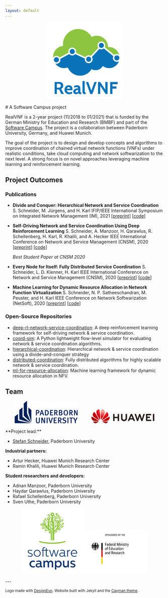 ```yaml
---
layout: default
---
```


<script src="https://kit.fontawesome.com/cd408a8b63.js" crossorigin="anonymous"></script>
<p align="center"><img src="assets/realvnf_logo.png"/></p>
# A Software Campus project

RealVNF is a 2-year project (11/2018 to 01/2021) that is funded by the German Ministry for Education and Research (BMBF) and part of the [Software Campus](https://www.softwarecampus.de/en/). The project is a collaboration between Paderborn University, Germany, and Huawei Munich.

The goal of the project is to design and develop concepts and algorithms to improve coordination of chained virtual network functions (VNFs) under realistic conditions, take cloud computing and network softwarization to the next level. A strong focus is on novel approaches leveraging machine learning and reinforcement learning.

## Project Outcomes

### Publications

* **Divide and Conquer: Hierarchical Network and Service Coordination**
  S. Schneider, M. Jürgens, and H. Karl
  IFIP/IEEE International Symposium on Integrated Network Management (IM), 2021 [[preprint](https://ris.uni-paderborn.de/download/20693/20694/preprint_with_header.pdf)] [[code](https://github.com/CN-UPB/hierarchical-coordination)]         	    
  
* **Self-Driving Network and Service Coordination Using Deep Reinforcement Learning**
  S. Schneider, A. Manzoor, H. Qarawlus, R. Schellenberg, H. Karl, R. Khalili, and A. Hecker
  IEEE International Conference on Network and Service Management (CNSM), 2020 [[preprint](https://ris.uni-paderborn.de/record/19609)] [[code](https://github.com/RealVNF/deep-rl-network-service-coordination)]
  
  <i class="fas fa-award"></i> *Best Student Paper at CNSM 2020*
  
* **Every Node for Itself: Fully Distributed Service Coordination**
  S. Schneider, L. D. Klenner, H. Karl
  IEEE International Conference on Network and Service Management (CNSM), 2020 [[preprint](https://ris.uni-paderborn.de/record/19607)] [[code](https://github.com/CN-UPB/distributed-coordination)]
  
* **Machine Learning for Dynamic Resource Allocation in Network Function Virtualization**
  S. Schneider, N. P. Satheeschandran, M. Peuster, and H. Karl
  IEEE Conference on Network Softwarization (NetSoft), 2020 [[preprint](https://ris.uni-paderborn.de/record/16219)] [[code](https://github.com/CN-UPB/ml-for-resource-allocation)]            

### Open-Source Repositories

* [deep-rl-network-service-coordination](https://github.com/RealVNF/deep-rl-network-service-coordination): A deep reinforcement learning framework for self-driving network & service coordination.
* [coord-sim](https://github.com/RealVNF/coord-sim): A Python lightweight flow-level simulator for evaluating network & service coordination algorithms.
* [hierarchical-coordination](https://github.com/CN-UPB/hierarchical-coordination): Hierarchical network & service coordination using a divide-and-conquer strategy
* [distributed-coordination](https://github.com/CN-UPB/distributed-coordination): Fully distributed algorithms for highly scalable network & service coordination.
* [ml-for-resource-allocation](https://github.com/CN-UPB/ml-for-resource-allocation): Machine learning framework for dynamic resource allocation in NFV.

## Team

<p align="center">
	<img src="assets/upb.png" width="200" hspace="20"/>
	<img src="assets/huawei_horizontal.png" width="200" hspace="20"/>
</p>
**Project lead:** 

* [Stefan Schneider](https://stefanbschneider.github.io), Paderborn University

**Industrial partners:**

* Artur Hecker, Huawei Munich Research Center
* Ramin Khalili, Huawei Munich Research Center

**Student researchers and developers:**

* Adnan Manzoor, Paderborn University
* Haydar Qarawlus, Paderborn University
* Rafael Schellenberg, Paderborn University
* Sven Uthe, Paderborn University

<p align="center">
	<img src="assets/software_campus.png" width="200"/>
	<img src="assets/BMBF_sponsored_by.jpg" width="200"/>
</p>
---

<sup>Logo made with [DesignEvo](https://www.designevo.com/en/). Website built with Jekyll and the [Cayman theme](https://github.com/pages-themes/cayman).</sup>

